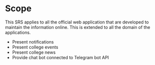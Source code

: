 # Scope
This SRS applies to all the official web application that are developed to maintain the information online. This is extended to all the domain of the applications.

- Present notifications
- Present college events
- Present college news
- Provide chat bot connected to Telegram bot API
